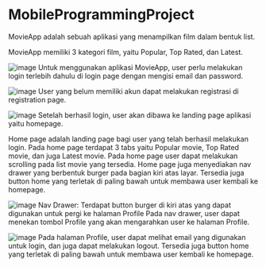 # MobileProgrammingProject

MovieApp adalah sebuah aplikasi yang menampilkan film dalam bentuk list. 

MovieApp memiliki 3 kategori film, yaitu Popular, Top Rated, dan Latest.

![image](https://user-images.githubusercontent.com/54969552/150276893-665ae13e-5f33-486d-bc07-43726340afd9.png)
Untuk menggunakan aplikasi MovieApp, user perlu melakukan login terlebih dahulu di login page dengan mengisi email dan password.

![image](https://user-images.githubusercontent.com/54969552/150276908-f73bf23c-50e7-40fc-9199-533efc82542a.png)
User yang belum memiliki akun dapat melakukan registrasi di registration page.

![image](https://user-images.githubusercontent.com/54969552/150276934-3fb35e4b-609a-4e4e-8648-0bf4d29f86da.png)
Setelah berhasil login, user akan dibawa ke landing page aplikasi yaitu homepage.

Home page adalah landing page bagi user yang telah berhasil melakukan login. Pada home page terdapat 3 tabs yaitu Popular movie, Top Rated movie, dan juga Latest movie.
Pada home page user dapat melakukan scrolling pada list movie yang tersedia.
Home page juga menyediakan nav drawer yang berbentuk burger pada bagian kiri atas layar.
Tersedia juga button home yang terletak di paling bawah untuk membawa user kembali ke homepage.

![image](https://user-images.githubusercontent.com/54969552/150276945-e63639b3-6062-4adf-9161-beef7a8782b4.png)
Nav Drawer:
Terdapat button burger di kiri atas yang dapat digunakan untuk pergi ke halaman Profile
Pada nav drawer, user dapat menekan tombol Profile yang akan mengarahkan user ke halaman Profile.

![image](https://user-images.githubusercontent.com/54969552/150276955-4dfbf1f8-b19a-43ea-b7df-fd9f1c8b1c03.png)
Pada halaman Profile, user dapat melihat email yang digunakan untuk login, dan juga dapat melakukan logout.
Tersedia juga button home yang terletak di paling bawah untuk membawa user kembali ke homepage.
